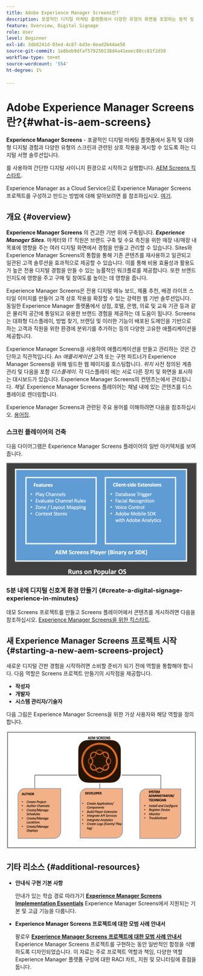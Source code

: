 ```yaml
---
title: Adobe Experience Manager Screens란?
description: 포괄적인 디지털 마케팅 플랫폼에서 다양한 유형의 화면을 포함하는 동적 및 대화형 디지털 경험과 상호 작용을 게시할 수 있는 디지털 서명 솔루션인 Adobe Experience Manager Screens을 사용하는 방법을 알아봅니다.
feature: Overview, Digital Signage
role: User
level: Beginner
exl-id: 3db8241d-03ed-4c87-bd3e-0ead2b44ae50
source-git-commit: 1e8beb9dfaf579250138d4a41eeec88cc81f2d39
workflow-type: tm+mt
source-wordcount: '554'
ht-degree: 1%

---
```


# Adobe Experience Manager Screens란?{#what-is-aem-screens}

**Experience Manager Screens** - 포괄적인 디지털 마케팅 플랫폼에서 동적 및 대화형 디지털 경험과 다양한 유형의 스크린과 관련된 상호 작용을 게시할 수 있도록 하는 디지털 서명 솔루션입니다.

를 사용하여 간단한 디지털 사이니지 환경으로 시작하고 실행합니다. [AEM Screens 킥스타트](kickstart-for-aem-screens.md).

Experience Manager as a Cloud Service으로 Experience Manager Screens 프로젝트를 구성하고 만드는 방법에 대해 알아보려면 를 참조하십시오. [여기](https://experienceleague.adobe.com/en/docs/experience-manager-screens/using/about-guide).

## 개요 {#overview}

**Experience Manager Screens** 의 견고한 기반 위에 구축됩니다. ***Experience Manager Sites***. 마케터와 IT 직원은 브랜드 구축 및 수요 촉진을 위한 매장 내/매장 내 목표에 영향을 주는 여러 디지털 화면에서 경험을 만들고 관리할 수 있습니다. Sites와 Experience Manager Screens의 통합을 통해 기존 콘텐츠를 재사용하고 일관되고 일관된 고객 솔루션을 효과적으로 제공할 수 있습니다. 이를 통해 비용 효율성과 활용도가 높은 전용 디지털 경험을 만들 수 있는 능률적인 워크플로를 제공합니다. 또한 브랜드 인지도에 영향을 주고 구매 및 참여도를 높이는 데 영향을 줍니다.

Experience Manager Screens은 전용 디지털 메뉴 보드, 제품 추천, 배경 라이프 스타일 이미지를 만들어 고객 상호 작용을 확장할 수 있는 강력한 웹 기반 솔루션입니다. 동일한 Experience Manager 플랫폼에서 상점, 호텔, 은행, 의료 및 교육 기관 등과 같은 물리적 공간에 통일되고 유용한 브랜드 경험을 제공하는 데 도움이 됩니다. Screens는 대화형 디스플레이, 방법 찾기, 브랜딩 및 이러한 기능이 배포된 도메인을 기반으로 하는 고객과 직원을 위한 환경에 분위기를 추가하는 등의 다양한 고유한 애플리케이션을 제공합니다.

Experience Manager Screens을 사용하여 애플리케이션을 만들고 관리하는 것은 간단하고 직관적입니다. An *애플리케이션* 고객 또는 구현 파트너가 Experience Manager Screens을 위해 빌드한 웹 페이지를 호스팅합니다. *위치* 사전 정의된 계층 관리 및 다음을 포함 *디스플레이*. 각 디스플레이 에는 서로 다른 장치 및 화면을 표시하는 대시보드가 있습니다. Experience Manager Screens의 컨텐츠는에서 관리됩니다. *채널*. Experience Manager Screens 플레이어는 채널 내에 있는 콘텐츠를 디스플레이로 렌더링합니다.

Experience Manager Screens과 관련된 주요 용어를 이해하려면 다음을 참조하십시오. [용어집](screens-glossary.md).

### 스크린 플레이어의 건축

다음 다이어그램은 Experience Manager Screens 플레이어의 일반 아키텍처를 보여 줍니다.

![chlimage_1-29](assets/chlimage_1-29.png)

### 5분 내에 디지털 신호계 환경 만들기 {#create-a-digital-signage-experience-in-minutes}

데모 Screens 프로젝트를 만들고 Screens 플레이어에서 콘텐츠를 게시하려면 다음을 참조하십시오. [Experience Manager Screens을 위한 킥스타트](kickstart-for-aem-screens.md).

## 새 Experience Manager Screens 프로젝트 시작 {#starting-a-new-aem-screens-project}

새로운 디지털 간판 경험을 시작하려면 소비할 준비가 되기 전에 역할을 통합해야 합니다. 다음 역할은 Screens 프로젝트 만들기의 시작점을 제공합니다.

* **작성자**
* **개발자**
* **시스템 관리자/기술자**

다음 그림은 Experience Manager Screens을 위한 가상 사용자와 해당 역할을 정의합니다.

![chlimage_1-30](assets/chlimage_1-30.png)


## 기타 리소스 {#additional-resources}

* **안내식 구현 기본 사항**

  안내가 있는 학습 경로 따라가기 **[Experience Manager Screens Implementation Essentials](https://experienceleague.adobe.com/?launch=AEM-7a)** Experience Manager Screens에서 지원되는 기본 및 고급 기능을 다룹니다.

* **Experience Manager Screens 프로젝트에 대한 모범 사례 안내서**

  팔로우 **[Experience Manager Screens 프로젝트에 대한 모범 사례 안내서](/help/using/about-guide.md)** Experience Manager Screens 프로젝트를 구현하는 동안 일반적인 함정을 식별하도록 디자인되었습니다. 이 자료는 주로 프로젝트 역할과 책임, 다양한 역할 Experience Manager 플랫폼 구성에 대한 RACI 차트, 지원 및 모니터링에 중점을 둡니다.

<!-- DEAD LINK * **New Adobe Customer Support Experience**

   Follow **[Customer One for Enterprise Help](https://docs.adobe.com/content/help/en/customer-one/using/home.htmlhome.html#)** to learn more about Admin Console Support tickets. -->

